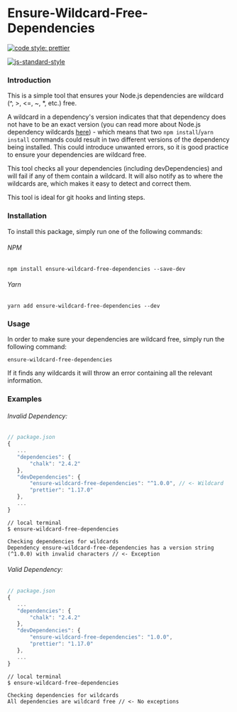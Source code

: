 # Ensure-Wildcard-Free-Dependencies

[![code style: prettier](https://img.shields.io/badge/code_style-prettier-ff69b4.svg?style=flat-square)](https://github.com/prettier/prettier)

[![js-standard-style](https://cdn.rawgit.com/standard/standard/master/badge.svg)](http://standardjs.com)

### Introduction

This is a simple tool that ensures your Node.js dependencies are wildcard (^, >, <=, ~, *, etc.) free.

A wildcard in a dependency's version indicates that that dependency does not have to be an exact version (you can read more about Node.js dependency wildcards [here](https://docs.npmjs.com/files/package.json#dependencies)) - which 
means that two `npm install`/`yarn install` commands could result in two different versions of the dependency being 
installed. This could introduce unwanted errors, so it is good practice to ensure your dependencies are wildcard free. 

This tool checks all your dependencies (including devDependencies) and will fail if any of them contain a wildcard. It 
will also notify as to where the wildcards are, which makes it easy to detect and correct them. 

This tool is ideal for git hooks and linting steps.

### Installation

To install this package, simply run one of the following commands:

###### NPM
```shell 
npm install ensure-wildcard-free-dependencies --save-dev
```

###### Yarn
```shell 
yarn add ensure-wildcard-free-dependencies --dev
```

### Usage
 
 In order to make sure your dependencies are wildcard free, simply run the following command:
 ```shell
 ensure-wildcard-free-dependencies
 ``` 
 If it finds any wildcards it will throw an error containing all the relevant information.
 
### Examples
 
###### Invalid Dependency:
 ```javascript
 // package.json
{
    ...
    "dependencies": {
        "chalk": "2.4.2"
    },
    "devDependencies": {
        "ensure-wildcard-free-dependencies": "^1.0.0", // <- Wildcard
        "prettier": "1.17.0"
    },
    ...
}
```
```shell
// local terminal
$ ensure-wildcard-free-dependencies
 
Checking dependencies for wildcards
Dependency ensure-wildcard-free-dependencies has a version string (^1.0.0) with invalid characters // <- Exception
```
 
###### Valid Dependency:
 ```javascript
 // package.json
{
    ...
    "dependencies": {
        "chalk": "2.4.2"
    },
    "devDependencies": {
        "ensure-wildcard-free-dependencies": "1.0.0",
        "prettier": "1.17.0"
    },
    ...
}
```
```shell
// local terminal
$ ensure-wildcard-free-dependencies
 
Checking dependencies for wildcards
All dependencies are wildcard free // <- No exceptions
```

